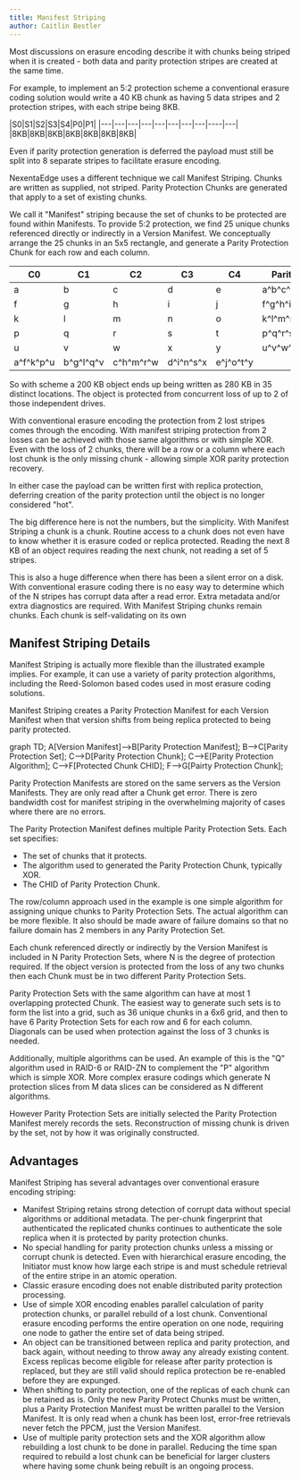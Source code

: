 ```yaml
---
title: Manifest Striping
author: Caitlin Bestler
---
```

Most discussions on erasure encoding describe it with chunks being striped when it is created - both data and parity protection stripes are created at the same time.

For example, to implement an 5:2 protection scheme a conventional erasure coding solution would write a 40 KB chunk as having 5 data stripes and 2 protection stripes, with each stripe being 8KB.

|S0|S1|S2|S3|S4|P0|P1|
|---|---|---|---|---|---|---|---|----|---|
|8KB|8KB|8KB|8KB|8KB|8KB|8KB|

Even if parity protection generation is deferred the payload must still be split into 8 separate stripes to facilitate erasure encoding.

NexentaEdge uses a different technique we call Manifest Striping. Chunks are written as supplied, not striped. Parity Protection Chunks are generated that apply to a set of existing chunks.

We call it "Manifest" striping because the set of chunks to be protected are found within Manifests. To provide 5:2 protection, we find 25 unique chunks referenced directly or indirectly in a Version Manifest. We conceptually arrange the 25 chunks in an 5x5 rectangle, and generate a Parity Protection Chunk for each row and each column.

|C0|C1|C2|C3|C4|Parity|
|---|---|---|---|----|---|
|a|b|c|d|e|a\^b\^c\^d\^e|
|f|g|h|i|j|f\^g\^h\^i\^j|
|k|l|m|n|o|k\^l\^m\^n\^o|
|p|q|r|s|t|p\^q\^r\^s\^t|
|u|v|w|x|y|u\^v\^w\^x\^y|
|a\^f\^k\^p\^u|b\^g\^l\^q\^v|c\^h\^m\^r\^w|d\^i\^n\^s\^x|e\^j\^o\^t\^y|   |

So with scheme a 200 KB object ends up being written as 280 KB in 35 distinct locations. The object is protected from concurrent loss of up to 2 of those independent drives.

With conventional erasure encoding the protection from 2 lost stripes comes through the encoding. With manifest striping protection from 2 losses can be achieved with those same algorithms or with simple XOR. Even with the loss of 2 chunks, there will be a row or a column where each lost chunk is the only missing chunk - allowing simple XOR parity protection recovery.

In either case the payload can be written first with replica protection, deferring creation of the parity protection until the object is no longer considered "hot".

The big difference here is not the numbers, but the simplicity. With Manifest Striping a chunk is a chunk. Routine access to a chunk does not even have to know whether it is erasure coded or replica protected. Reading the next 8 KB of an object requires reading the next chunk, not reading a set of 5 stripes.

This is also a huge difference when there has been a silent error on a disk. With conventional erasure coding there is no easy way to determine which of the N stripes has corrupt data after a read error. Extra metadata and/or extra diagnostics are required. With Manifest Striping chunks remain chunks. Each chunk is self-validating on its own

## Manifest Striping Details
Manifest Striping is actually more flexible than the illustrated example implies. For example, it can use a variety of parity protection algorithms, including the Reed-Solomon based codes used in most erasure coding solutions.

Manifest Striping creates a Parity Protection Manifest for each Version Manifest when that version shifts from being replica protected to being parity protected.

<div class="mermaid">
  graph TD;
  A[Version Manifest]-->B[Parity Protection Manifest];
  B-->C[Parity Protection Set];
  C-->D[Parity Protection Chunk];
  C-->E[Parity Protection Algorithm];
  C-->F[Protected Chunk CHID];
  F-->G[Pairty Protection Chunk];
</div>

Parity Protection Manifests are stored on the same servers as the Version Manifests. They are only read after a Chunk get error.  There is zero bandwidth cost for manifest striping in the overwhelming majority of cases where there are no errors.

The Parity Protection Manifest defines multiple Parity Protection Sets. Each set specifies:
* The set of chunks that it protects.
* The algorithm used to generated the Parity Protection Chunk, typically XOR.
* The CHID of Parity Protection Chunk.

The row/column approach used in the example is one simple algorithm for assigning unique chunks to Parity Protection Sets. The actual algorithm can be more flexible. It also should be made aware of failure domains so that no failure domain has 2 members in any Parity Protection Set.

Each chunk referenced directly or indirectly by the Version Manifest is included in N Parity Protection Sets, where N is the degree of protection required. If the object version is protected from the loss of any two chunks then each Chunk must be in two different Parity Protection Sets.

Parity Protection Sets with the same algorithm can have at most 1 overlapping protected Chunk. The easiest way to generate such sets is to form the list into a grid, such as 36 unique chunks in a 6x6 grid, and then to have 6 Parity Protection Sets for each row and 6 for each column. Diagonals can be used when protection against the loss of 3 chunks is needed.

Additionally, multiple algorithms can be used. An example of this is the "Q" algorithm used in RAID-6 or RAID-ZN to complement the "P" algorithm which is simple XOR. More complex erasure codings which generate N protection slices from M data slices can be considered as N different algorithms.

However Parity Protection Sets are initially selected the Parity Protection Manifest merely records the sets. Reconstruction of  missing chunk is driven by the set, not by how it was originally constructed.

## Advantages
Manifest Striping has several advantages over conventional erasure encoding striping:
* Manifest Striping retains strong detection of corrupt data without special algorithms or additional metadata. The per-chunk fingerprint that authenticated the replicated chunks continues to authenticate the sole replica when it is protected by parity protection chunks.
* No special handling for parity protection chunks unless a missing or corrupt chunk is detected. Even with hierarchical erasure encoding, the Initiator must know how large each stripe is and must schedule retrieval of the entire stripe in an atomic operation.
* Classic erasure encoding does not enable distributed parity protection processing.
* Use of simple XOR encoding enables parallel calculation of parity protection chunks, or parallel rebuild of a lost chunk. Conventional erasure encoding performs the entire operation on one node, requiring one node to gather the entire set of data being striped.
* An object can be transitioned between replica and parity protection, and back again, without needing to throw away any already existing content. Excess replicas become eligible for release after parity protection is replaced, but they are still valid should replica protection be re-enabled before they are expunged.
* When shifting to parity protection, one of the replicas of each chunk can be retained as is. Only the new Parity Protect Chunks must be written, plus a Parity Protection Manifest must be written parallel to the Version Manifest. It is only read when a chunk has been lost, error-free retrievals never fetch the PPCM, just the Version Manifest.
* Use of multiple parity protection sets and the XOR algorithm allow rebuilding a lost chunk to be done in parallel. Reducing the time span required to rebuild a lost chunk can be beneficial for larger clusters where having some chunk being rebuilt is an ongoing process.
